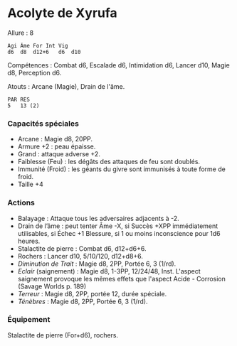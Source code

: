 # Acolyte de Xyrufa

Allure : 8

	Agi	Âme	For	Int	Vig
	d6	d8	d12+6	d6	d10

Compétences : Combat d6, Escalade d6, Intimidation d6, Lancer d10, Magie d8, Perception d6.


Atouts : Arcane (Magie), Drain de l'âme.

	PAR	RES
	5	13 (2)

### Capacités spéciales
- Arcane : Magie d8, 20PP.
- Armure +2 : peau épaisse.
- Grand : attaque adverse +2.
- Faiblesse (Feu) : les dégâts des attaques de feu sont doublés.
- Immunité (Froid) : les géants du givre sont immunisés à toute forme de froid.
- Taille +4

### Actions
- Balayage : Attaque tous les adversaires adjacents à -2.
- Drain de l’âme : peut tenter Âme -X, si Succès +XPP immédiatement utilisables, si Échec +1 Blessure, si 1 ou moins inconscience pour 1d6 heures.
- Stalactite de pierre : Combat d6, d12+d6+6.
- Rochers : Lancer d10, 5/10/120, d12+d8+6.
- _Diminution de Trait_ : Magie d8, 2PP, Portée 6, 3 (1/rd).
- _Eclair_ (saignement) : Magie d8, 1-3PP, 12/24/48, Inst. L'aspect saignement provoque les mêmes effets que l'aspect Acide - Corrosion (Savage Worlds p. 189)
- _Terreur_ : Magie d8, 2PP, portée 12, durée spéciale.
- _Ténèbres_ : Magie d8, 2PP, Portée 6, 3 (1/rd).

### Équipement
Stalactite de pierre (For+d6), rochers.
